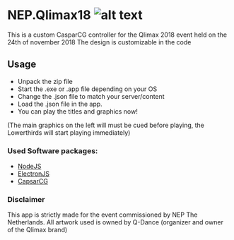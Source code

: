 # NEP.Qlimax18 ![alt text](https://img.shields.io/badge/version-1.1-brightgreen.svg)
This is a custom CasparCG controller for the Qlimax 2018 event held on the 24th of november 2018
The design is customizable in the code

## Usage
- Unpack the zip file
- Start the .exe or .app file depending on your OS
- Change the .json file to match your server/content
- Load the .json file in the app.
- You can play the titles and graphics now!

(The main graphics on the left will must be cued before playing, the Lowerthirds will start playing immediately)

### Used Software packages:
- [NodeJS](https://nodejs.org)
- [ElectronJS](https://electronjs.org/)
- [CapsarCG](https://casparcg.com/)

### Disclaimer
This app is strictly made for the event commissioned by NEP The Netherlands.
All artwork used is owned by Q-Dance (organizer and owner of the Qlimax brand)
